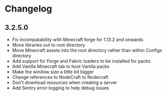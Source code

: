 # Changelog

## 3.2.5.0

-   Fix incompatability with Minecraft forge for 1.13.2 and onwards
-   Move libraries out to root directory
-   Move Minecraft assets into the root directory rather than within Configs directory
-   Add support for Forge and Fabric loaders to be installed for packs
-   Add Vanilla Minecraft tab to host Vanilla packs
-   Make the window size a little bit bigger
-   Change references to NodeCraft to Nodecraft
-   Don't download resources when creating a server
-   Add Sentry error logging to help debug issues

